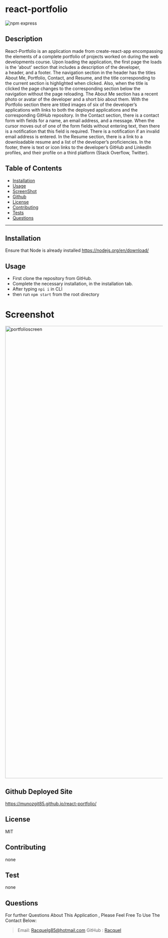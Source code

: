 # react-portfolio

![npm express](https://img.shields.io/npm/l/express)</br>

## Description

React-Portfolio is an application made from create-react-app encompassing the elements of a
complete portfolio of projects worked on during the web developments course. Upon loading the application,
the first page the loads is the 'about' section that includes a description of the developer,  
a header, and a footer. The navigation section in the header has the titles About Me, Portfolio, Contact, and Resume, and
the title corresponding to the current section is highlighted when clicked. Also, when the title
is clicked the page changes to the corresponding section below the navigation without the page reloading.
The About Me section has a recent photo or avatar of the developer and a short bio about them.
With the Portfolio section there are titled images of six of the developer’s applications with
links to both the deployed applications and the corresponding GitHub repository. In the Contact section,
there is a contact form with fields for a name, an email address, and a message. When the cursor moves out
of one of the form fields without entering text, then there is a notification that this field is required.
There is a notification if an invalid email address is entered. In the Resume section, there is a link to
a downloadable resume and a list of the developer’s proficiencies. In the footer, there is text or icon links
to the developer’s GitHub and LinkedIn profiles, and their profile on a third platform (Stack Overflow, Twitter).

## Table of Contents

- [Installation](#Installation)
- [Usage](#Usage)
- [ScreenShot](#Screenshot)
- [Github](#Github)
- [License](#license)
- [Contributing](#Contributing)
- [Tests](#Tests)
- [Questions](#Questions)

---

## Installation

Ensure that Node is already installed https://nodejs.org/en/download/

## Usage

- First clone the repository from GitHub.
- Complete the necessary installation, in the installation tab.
- After typing `npi i` in CLI
- then run `npm start` from the root directory

# Screenshot
<img width="1440" alt="portfolioscreen" src="https://user-images.githubusercontent.com/107218022/204707791-23dbb6e7-0ff1-48b0-a509-db63f0555bec.png">

## Github Deployed Site

https://munozgit85.github.io/react-portfolio/

## License

MIT

## Contributing

none

## Test

none

## Questions

For further Questions About This Application , Please Feel Free To Use The Contact Below:

> Email: Racquelg85@hotmail.com
> GitHub : [Racquel](https://github.com/munozgit85/react-portfolio.git)
